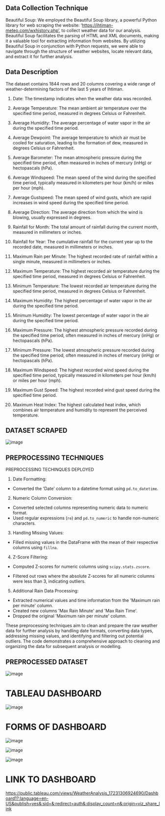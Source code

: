 ## Data Collection Technique
Beautiful Soup:
We employed the Beautiful Soup library, a powerful Python library for web scraping the website: ‘https://ihtiman-meteo.com/wxhistory.php’, to collect weather data for our analysis. Beautiful Soup facilitates the parsing of HTML and XML documents, making it a valuable tool for extracting information from websites. By utilizing Beautiful Soup in conjunction with Python requests, we were able to navigate through the structure of weather websites, locate relevant data, and extract it for further analysis.


## Data Description
The dataset contains 1844 rows and 20 columns covering a wide range of weather-determining factors of the last 5 years of Ihtiman.

1.	Date: The timestamp indicates when the weather data was recorded.

2.	Average Temperature: The mean ambient air temperature over the specified time period, measured in degrees Celsius or Fahrenheit.

3.	Average Humidity: The average percentage of water vapor in the air during the specified time period.

4.	Average Dewpoint: The average temperature to which air must be cooled for saturation, leading to the formation of dew, measured in degrees Celsius or Fahrenheit.

5.	Average Barometer: The mean atmospheric pressure during the specified time period, often measured in inches of mercury (inHg) or hectopascals (hPa).

6.	Average Windspeed: The mean speed of the wind during the specified time period, typically measured in kilometers per hour (km/h) or miles per hour (mph).

7.	Average Gustspeed: The mean speed of wind gusts, which are rapid increases in wind speed during the specified time period.

8.	Average Direction: The average direction from which the wind is blowing, usually expressed in degrees.

9.	Rainfall for Month: The total amount of rainfall during the current month, measured in millimeters or inches.

10.	Rainfall for Year: The cumulative rainfall for the current year up to the recorded date, measured in millimeters or inches.

11.	Maximum Rain per Minute: The highest recorded rate of rainfall within a single minute, measured in millimeters or inches.
 
12.	Maximum Temperature: The highest recorded air temperature during the specified time period, measured in degrees Celsius or Fahrenheit.

13.	Minimum Temperature: The lowest recorded air temperature during the specified time period, measured in degrees Celsius or Fahrenheit.

14.	Maximum Humidity: The highest percentage of water vapor in the air during the specified time period.

15.	Minimum Humidity: The lowest percentage of water vapor in the air during the specified time period.

16.	Maximum Pressure: The highest atmospheric pressure recorded during the specified time period, often measured in inches of mercury (inHg) or hectopascals (hPa).

17.	Minimum Pressure: The lowest atmospheric pressure recorded during the specified time period, often measured in inches of mercury (inHg) or hectopascals (hPa).

18.	Maximum Windspeed: The highest recorded wind speed during the specified time period, typically measured in kilometers per hour (km/h) or miles per hour (mph).

19.	Maximum Gust Speed: The highest recorded wind gust speed during the specified time period.

20.	Maximum Heat Index: The highest calculated heat index, which combines air temperature and humidity to represent the perceived temperature.

## DATASET SCRAPED 

![image](https://github.com/user-attachments/assets/06464d58-7bc5-48a3-b7bb-36669ed12a11)

## PREPROCESSING TECHNIQUES 
PREPROCESSING TECHINQUES DEPLOYED

1.	Date Formatting:
-	Converted the 'Date' column to a datetime format using `pd.to_datetime`.

2.	Numeric Column Conversion:
-	Converted selected columns representing numeric data to numeric format.
-	Used regular expressions (`re`) and `pd.to_numeric` to handle non-numeric characters.

3.	Handling Missing Values:
-	Filled missing values in the DataFrame with the mean of their respective columns using
`fillna`.

4.	Z-Score Filtering:
-	Computed Z-scores for numeric columns using `scipy.stats.zscore`.
 
-	Filtered out rows where the absolute Z-scores for all numeric columns were less than 3, indicating outliers.

5.	Additional Rain Data Processing:
-	Extracted numerical values and time information from the 'Maximum rain per minute' column.
-	Created new columns 'Max Rain Minute' and 'Max Rain Time'.
-	Dropped the original 'Maximum rain per minute' column.

These preprocessing techniques aim to clean and prepare the raw weather data for further analysis by handling date formats, converting data types, addressing missing values, and identifying and filtering out potential outliers. The code demonstrates a comprehensive approach to cleaning and organizing the data for subsequent analysis or modelling.
## PREPROCESSED DATASET
![image](https://github.com/user-attachments/assets/83a1ed37-ee1b-47a9-bace-f3fbc243a5b0)

# TABLEAU DASHBOARD
![image](https://github.com/user-attachments/assets/825fb7c5-fd6b-4208-b56f-b7f1881e31ad)

# FORMS OF DASHBOARD 

![image](https://github.com/user-attachments/assets/c818f4a1-4c1a-46dc-9d92-aacb9553c782)
 
![image](https://github.com/user-attachments/assets/d0c7f820-703d-454d-a9cf-37d925f240c1)


![image](https://github.com/user-attachments/assets/5a05a35a-da19-42d8-957f-c103009ec9b6)

# LINK TO DASHBOARD 
https://public.tableau.com/views/WeatherAnalysis_17231306924690/Dashboard1?:language=en-US&publish=yes&:sid=&:redirect=auth&:display_count=n&:origin=viz_share_link


